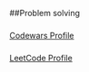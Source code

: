 ##Problem solving

###
[Codewars Profile](https://www.codewars.com/users/anubis404)

###
[LeetCode Profile](https://leetcode.com/sharl212/)

